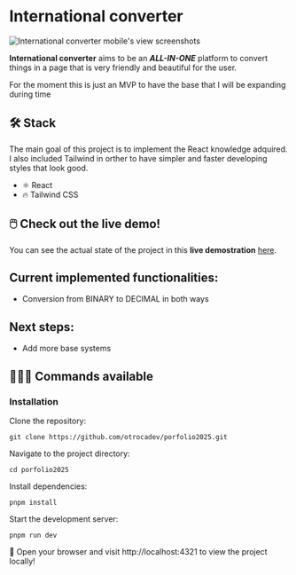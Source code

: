 # International converter

![International converter mobile's view screenshots](/public/screenshot.avif)

**International converter** aims to be an **_ALL-IN-ONE_** platform to convert things in a page that is very friendly and beautiful for the user.

For the moment this is just an MVP to have the base that I will be expanding during time

## 🛠️ Stack

The main goal of this project is to implement the React knowledge adquired. I also included Tailwind in orther to have simpler and faster developing styles that look good.

- ⚛️ React
- 🔥 Tailwind CSS

## 🖱️ Check out the live demo!

You can see the actual state of the project in this **live demostration** [here](https://internationalconverter.com/).

## Current implemented functionalities:

- Conversion from BINARY to DECIMAL in both ways

## Next steps:

- Add more base systems

## 👨🏻‍💻 Commands available

### Installation

Clone the repository:

    git clone https://github.com/otrocadev/porfolio2025.git

Navigate to the project directory:

    cd porfolio2025

Install dependencies:

    pnpm install

Start the development server:

    pnpm run dev

🚀 Open your browser and visit http://localhost:4321 to view the project locally!
